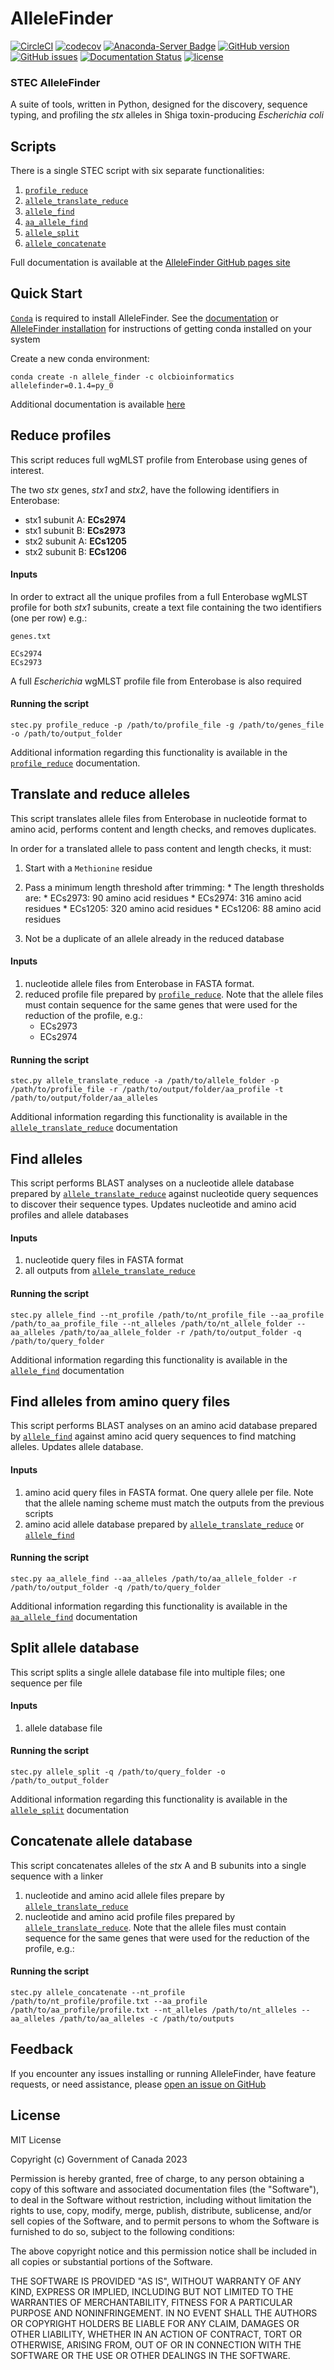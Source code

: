 # AlleleFinder

[![CircleCI](https://circleci.com/gh/OLC-Bioinformatics/AlleleFinder/tree/main.svg?style=shield)](https://circleci.com/gh/OLC-LOC-Bioinformatics/AzureStorage/tree/main)
[![codecov](https://codecov.io/gh/OLC-Bioinformatics/AlleleFinder/branch/main/graph/badge.svg?token=Z6SSEJV9GU)](https://codecov.io/gh/OLC-Bioinformatics/AlleleFinder)
[![Anaconda-Server Badge](https://img.shields.io/badge/install%20with-conda-brightgreen)](https://anaconda.org/olcbioinformatics/allelefinder)
[![GitHub version](https://badge.fury.io/gh/olc-bioinformatics%2Fallelefinder.svg)](https://badge.fury.io/gh/olc-bioinformatics%2Fallelefinder)
[![GitHub issues](https://img.shields.io/github/issues/OLC-Bioinformatics/AlleleFinder)](https://github.com/OLC-LOC-Bioinformatics/AzureStorage/issues)
[![Documentation Status](https://readthedocs.org/projects/pip/badge/?version=stable)](https://OLC-Bioinformatics.github.io/AlleleFinder/?badge=stable)
[![license](https://img.shields.io/badge/license-MIT-brightgreen)](https://github.com/OLC-Bioinformatics/AlleleFinder/blob/main/LICENSE)



### STEC AlleleFinder

A suite of tools, written in Python, designed for the discovery, sequence typing, and profiling the _stx_ alleles in Shiga toxin-producing _Escherichia coli_  

## Scripts

There is a single STEC script with six separate functionalities:

1. [`profile_reduce`](https://olc-bioinformatics.github.io/AlleleFinder/profile_reduce)
2. [`allele_translate_reduce`](https://olc-bioinformatics.github.io/AlleleFinder/allele_translate_reduce)
3. [`allele_find`](https://olc-bioinformatics.github.io/AlleleFinder/allele_find)
4. [`aa_allele_find`](https://olc-bioinformatics.github.io/AlleleFinder/aa_allele_find)
5. [`allele_split`](https://olc-bioinformatics.github.io/AlleleFinder/allele_split)
6. [`allele_concatenate`](https://olc-bioinformatics.github.io/AlleleFinder/allele_concatenate)


Full documentation is available at the [AlleleFinder GitHub pages site](https://olc-bioinformatics.github.io/AlleleFinder/)

## Quick Start

[`Conda`](https://docs.conda.io/en/latest/) is required to install AlleleFinder. See the [documentation](http://bioconda.github.io/) or [AlleleFinder installation](https://olc-bioinformatics.github.io/AlleleFinder/install/) for instructions of getting conda installed on your system


Create a new conda environment:

```
conda create -n allele_finder -c olcbioinformatics allelefinder=0.1.4=py_0
```

Additional documentation is available [here](https://olc-bioinformatics.github.io/AlleleFinder/installation)


## Reduce profiles

This script reduces full wgMLST profile from Enterobase using genes of interest. 

The two _stx_ genes, _stx1_ and _stx2_, have the following identifiers in Enterobase:

* stx1 subunit A: **ECs2974**
* stx1 subunit B: **ECs2973**
* stx2 subunit A: **ECs1205** 
* stx2 subunit B: **ECs1206**


#### Inputs
In order to extract all the unique profiles from a full Enterobase wgMLST profile for both _stx1_ subunits, create a text
file containing the two identifiers (one per row) e.g.:

`genes.txt`

```
ECs2974
ECs2973
```

A full _Escherichia_  wgMLST profile file from Enterobase is also required

#### Running the script

```
stec.py profile_reduce -p /path/to/profile_file -g /path/to/genes_file -o /path/to/output_folder
```

Additional information regarding this functionality is available in the [`profile_reduce`](https://olc-bioinformatics.github.io/AlleleFinder/profile_reduce) documentation.


## Translate and reduce alleles

This script translates allele files from Enterobase in nucleotide format to amino acid, performs content and length checks, and removes duplicates.

In order for a translated allele to pass content and length checks, it must:

1. Start with a `Methionine` residue
2. Pass a minimum length threshold after trimming:
       * The length thresholds are:
         * ECs2973: 90 amino acid residues
         * ECs2974: 316 amino acid residues
         * ECs1205: 320 amino acid residues
         * ECs1206: 88 amino acid residues

3. Not be a duplicate of an allele already in the reduced database

#### Inputs

1. nucleotide allele files from Enterobase in FASTA format. 
2. reduced profile file prepared by [`profile_reduce`](https://olc-bioinformatics.github.io/AlleleFinder/profile_reduce). Note that the allele files must contain sequence for the same genes that were used for the reduction of the profile, e.g.:
    * ECs2973
    * ECs2974

#### Running the script

```
stec.py allele_translate_reduce -a /path/to/allele_folder -p /path/to/profile_file -r /path/to/output/folder/aa_profile -t /path/to/output/folder/aa_alleles
```

Additional information regarding this functionality is available in the [`allele_translate_reduce`](https://olc-bioinformatics.github.io/AlleleFinder/allele_translate_reduce) documentation


## Find alleles

This script performs BLAST analyses on a nucleotide allele database prepared by [`allele_translate_reduce`](https://olc-bioinformatics.github.io/AlleleFinder/allele_translate_reduce) against nucleotide query sequences to discover their sequence types. Updates nucleotide and amino acid profiles and allele databases

#### Inputs

1. nucleotide query files in FASTA format
2. all outputs from [`allele_translate_reduce`](https://olc-bioinformatics.github.io/AlleleFinder/allele_translate_reduce)

#### Running the script

```
stec.py allele_find --nt_profile /path/to/nt_profile_file --aa_profile /path/to_aa_profile_file --nt_alleles /path/to/nt_allele_folder --aa_alleles /path/to/aa_allele_folder -r /path/to/output_folder -q /path/to/query_folder
```

Additional information regarding this functionality is available in the [`allele_find`](https://olc-bioinformatics.github.io/AlleleFinder/allele_find) documentation


## Find alleles from amino query files

This script performs BLAST analyses on an amino acid database prepared by [`allele_find`](https://olc-bioinformatics.github.io/AlleleFinder/allele_find) against amino acid query sequences to find matching alleles. Updates allele database.

#### Inputs

1. amino acid query files in FASTA format. One query allele per file. Note that the allele naming scheme must match the outputs from the previous scripts
2. amino acid allele database prepared by [`allele_translate_reduce`](https://olc-bioinformatics.github.io/AlleleFinder/allele_translate_reduce) or [`allele_find`](https://olc-bioinformatics.github.io/AlleleFinder/allele_find)

#### Running the script

```
stec.py aa_allele_find --aa_alleles /path/to/aa_allele_folder -r /path/to/output_folder -q /path/to/query_folder
```

Additional information regarding this functionality is available in the [`aa_allele_find`](https://olc-bioinformatics.github.io/AlleleFinder/aa_allele_find) documentation


## Split allele database

This script splits a single allele database file into multiple files; one sequence per file

#### Inputs

1. allele database file

#### Running the script

```
stec.py allele_split -q /path/to/query_folder -o /path/to_output_folder
```

Additional information regarding this functionality is available in the [`allele_split`](https://olc-bioinformatics.github.io/AlleleFinder/allele_split) documentation


## Concatenate allele database

This script concatenates alleles of the _stx_ A and B subunits into a single sequence with a linker

1. nucleotide and amino acid allele files prepare by [`allele_translate_reduce`](https://olc-bioinformatics.github.io/AlleleFinder/allele_translate_reduce)
2. nucleotide and amino acid profile files prepared by [`allele_translate_reduce`](https://olc-bioinformatics.github.io/AlleleFinder/allele_translate_reduce). Note that the allele files must contain sequence for the same genes that were used for the reduction of the profile, e.g.:

#### Running the script

```
stec.py allele_concatenate --nt_profile /path/to/nt_profile/profile.txt --aa_profile /path/to/aa_profile/profile.txt --nt_alleles /path/to/nt_alleles --aa_alleles /path/to/aa_alleles -c /path/to/outputs
```

## Feedback

If you encounter any issues installing or running AlleleFinder, have feature requests, or need assistance, please [open an issue on GitHub](https://github.com/OLC-Bioinformatics/AlleleFinder/issues/new/choose)


## License

MIT License

Copyright (c) Government of Canada 2023

Permission is hereby granted, free of charge, to any person obtaining a copy of this software and associated documentation files (the "Software"), to deal in the Software without restriction, including without limitation the rights to use, copy, modify, merge, publish, distribute, sublicense, and/or sell copies of the Software, and to permit persons to whom the Software is furnished to do so, subject to the following conditions: 

The above copyright notice and this permission notice shall be included in all copies or substantial portions of the Software.

THE SOFTWARE IS PROVIDED "AS IS", WITHOUT WARRANTY OF ANY KIND, EXPRESS OR IMPLIED, INCLUDING BUT NOT LIMITED TO THE WARRANTIES OF MERCHANTABILITY, FITNESS FOR A PARTICULAR PURPOSE AND NONINFRINGEMENT. IN NO EVENT SHALL THE AUTHORS OR COPYRIGHT HOLDERS BE LIABLE FOR ANY CLAIM, DAMAGES OR OTHER LIABILITY, WHETHER IN AN ACTION OF CONTRACT, TORT OR OTHERWISE, ARISING FROM, OUT OF OR IN CONNECTION WITH THE SOFTWARE OR THE USE OR OTHER DEALINGS IN THE SOFTWARE.
